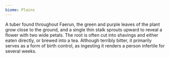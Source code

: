 ```yaml
---
biome: Plains
---
```

A tuber found throughout Faerun, the green and purple leaves of the plant grow close to the ground, and a single thin stalk sprouts upward to reveal a flower with two wide petals. The root is often cut into shavings and either eaten directly, or brewed into a tea. Although terribly bitter, it primarily serves as a form of birth control, as ingesting it renders a person infertile for several weeks. 

